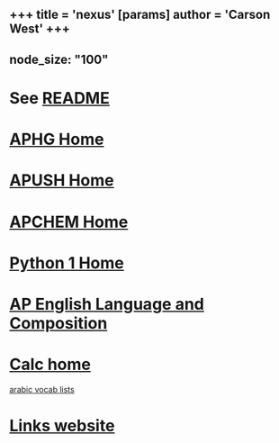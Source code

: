 +++
 title = 'nexus'
[params]
	author = 'Carson West'
+++
---
node_size: "100"
---


# See [README](./../readme/)

# [APHG Home](./../aphg-home/)
# [APUSH Home](./../apush-home/)
# [APCHEM Home](./../apchem-home/)
# [Python 1 Home](./../python-1-home/)
# [AP English Language and Composition](./../ap-english-language-and-composition/)

# [Calc home](./../calc-home/)

[arabic vocab lists](./../arabic-vocab-lists/)

# [Links website](https://thecarsonwest.github.io/links.html)